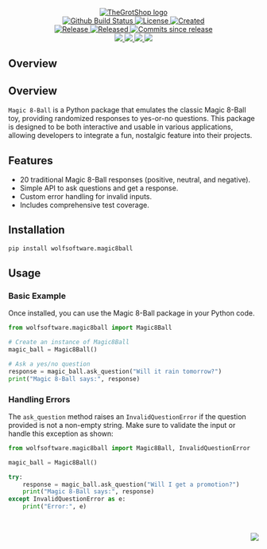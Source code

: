 <!-- markdownlint-disable -->
<p align="center">
    <a href="https://github.com/TheGrotShop/">
        <img src="https://cdn.wolfsoftware.com/assets/images/github/organisations/thegrotshop/black-and-white-circle-256.png" alt="TheGrotShop logo" />
    </a>
    <br />
    <a href="https://github.com/TheGrotShop/magic-8ball/actions/workflows/cicd.yml">
        <img src="https://img.shields.io/github/actions/workflow/status/TheGrotShop/magic-8ball/cicd.yml?branch=master&label=build%20status&style=for-the-badge" alt="Github Build Status" />
    </a>
    <a href="https://github.com/TheGrotShop/magic-8ball/blob/master/LICENSE.md">
        <img src="https://img.shields.io/github/license/TheGrotShop/magic-8ball?color=blue&label=License&style=for-the-badge" alt="License">
    </a>
    <a href="https://github.com/TheGrotShop/magic-8ball">
        <img src="https://img.shields.io/github/created-at/TheGrotShop/magic-8ball?color=blue&label=Created&style=for-the-badge" alt="Created">
    </a>
    <br />
    <a href="https://github.com/TheGrotShop/magic-8ball/releases/latest">
        <img src="https://img.shields.io/github/v/release/TheGrotShop/magic-8ball?color=blue&label=Latest%20Release&style=for-the-badge" alt="Release">
    </a>
    <a href="https://github.com/TheGrotShop/magic-8ball/releases/latest">
        <img src="https://img.shields.io/github/release-date/TheGrotShop/magic-8ball?color=blue&label=Released&style=for-the-badge" alt="Released">
    </a>
    <a href="https://github.com/TheGrotShop/magic-8ball/releases/latest">
        <img src="https://img.shields.io/github/commits-since/TheGrotShop/magic-8ball/latest.svg?color=blue&style=for-the-badge" alt="Commits since release">
    </a>
    <br />
    <a href="https://github.com/TheGrotShop/magic-8ball/blob/master/.github/CODE_OF_CONDUCT.md">
        <img src="https://img.shields.io/badge/Code%20of%20Conduct-blue?style=for-the-badge" />
    </a>
    <a href="https://github.com/TheGrotShop/magic-8ball/blob/master/.github/CONTRIBUTING.md">
        <img src="https://img.shields.io/badge/Contributing-blue?style=for-the-badge" />
    </a>
    <a href="https://github.com/TheGrotShop/magic-8ball/blob/master/.github/SECURITY.md">
        <img src="https://img.shields.io/badge/Report%20Security%20Concern-blue?style=for-the-badge" />
    </a>
    <a href="https://github.com/TheGrotShop/magic-8ball/issues">
        <img src="https://img.shields.io/badge/Get%20Support-blue?style=for-the-badge" />
    </a>
</p>

## Overview

## Overview

`Magic 8-Ball` is a Python package that emulates the classic Magic 8-Ball toy, providing randomized responses to yes-or-no questions. This package is
designed to be both interactive and usable in various applications, allowing developers to integrate a fun, nostalgic feature into their projects.

## Features

- 20 traditional Magic 8-Ball responses (positive, neutral, and negative).
- Simple API to ask questions and get a response.
- Custom error handling for invalid inputs.
- Includes comprehensive test coverage.

## Installation

```bash
pip install wolfsoftware.magic8ball
```

## Usage

### Basic Example

Once installed, you can use the Magic 8-Ball package in your Python code.

```python
from wolfsoftware.magic8ball import Magic8Ball

# Create an instance of Magic8Ball
magic_ball = Magic8Ball()

# Ask a yes/no question
response = magic_ball.ask_question("Will it rain tomorrow?")
print("Magic 8-Ball says:", response)
```

### Handling Errors

The `ask_question` method raises an `InvalidQuestionError` if the question provided is not a non-empty string. Make sure to validate the input or handle
this exception as shown:

```python
from wolfsoftware.magic8ball import Magic8Ball, InvalidQuestionError

magic_ball = Magic8Ball()

try:
    response = magic_ball.ask_question("Will I get a promotion?")
    print("Magic 8-Ball says:", response)
except InvalidQuestionError as e:
    print("Error:", e)
```

<br />
<p align="right"><a href="https://wolfsoftware.com/"><img src="https://img.shields.io/badge/Created%20by%20Wolf%20on%20behalf%20of%20Wolf%20Software-blue?style=for-the-badge" /></a></p>
